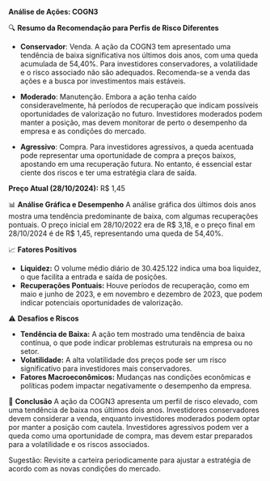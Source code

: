 **Análise de Ações: COGN3**

🔍 **Resumo da Recomendação para Perfis de Risco Diferentes**
- **Conservador**: Venda. A ação da COGN3 tem apresentado uma tendência de baixa significativa nos últimos dois anos, com uma queda acumulada de 54,40%. Para investidores conservadores, a volatilidade e o risco associado não são adequados. Recomenda-se a venda das ações e a busca por investimentos mais estáveis.
  
- **Moderado**: Manutenção. Embora a ação tenha caído consideravelmente, há períodos de recuperação que indicam possíveis oportunidades de valorização no futuro. Investidores moderados podem manter a posição, mas devem monitorar de perto o desempenho da empresa e as condições do mercado.
  
- **Agressivo**: Compra. Para investidores agressivos, a queda acentuada pode representar uma oportunidade de compra a preços baixos, apostando em uma recuperação futura. No entanto, é essencial estar ciente dos riscos e ter uma estratégia clara de saída.

**Preço Atual (28/10/2024):** R$ 1,45

📊 **Análise Gráfica e Desempenho**
A análise gráfica dos últimos dois anos mostra uma tendência predominante de baixa, com algumas recuperações pontuais. O preço inicial em 28/10/2022 era de R$ 3,18, e o preço final em 28/10/2024 é de R$ 1,45, representando uma queda de 54,40%.

📈 **Fatores Positivos**
- **Liquidez:** O volume médio diário de 30.425.122 indica uma boa liquidez, o que facilita a entrada e saída de posições.
- **Recuperações Pontuais:** Houve períodos de recuperação, como em maio e junho de 2023, e em novembro e dezembro de 2023, que podem indicar potenciais oportunidades de valorização.

⚠️ **Desafios e Riscos**
- **Tendência de Baixa:** A ação tem mostrado uma tendência de baixa contínua, o que pode indicar problemas estruturais na empresa ou no setor.
- **Volatilidade:** A alta volatilidade dos preços pode ser um risco significativo para investidores mais conservadores.
- **Fatores Macroeconômicos:** Mudanças nas condições econômicas e políticas podem impactar negativamente o desempenho da empresa.

📌 **Conclusão**
A ação da COGN3 apresenta um perfil de risco elevado, com uma tendência de baixa nos últimos dois anos. Investidores conservadores devem considerar a venda, enquanto investidores moderados podem optar por manter a posição com cautela. Investidores agressivos podem ver a queda como uma oportunidade de compra, mas devem estar preparados para a volatilidade e os riscos associados.

Sugestão: Revisite a carteira periodicamente para ajustar a estratégia de acordo com as novas condições do mercado.